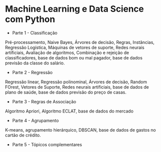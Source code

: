 # Machine Learning e Data Science com Python

- Parte 1 - Classificação

Pré-processamento, Naive Bayes, Árvores de decisão, Regras, Instâncias, Regressão Logística, Máquinas de vetores de suporte, Redes neurais artificiais, Avaliação de algoritmos, Combinação e rejeição de classificadores, base de dados bom ou mal pagador, base de dados previsão da classe do salário.

- Parte 2 - Regressão

Regressão linear, Regressão polinominal, Árvores de decisão, Random FOrest, Vetores de Suporte, Redes neurais artificiais, base de dados de plano de saúde, base de dados previsão do preço de casas.

- Parte 3 - Regras de Associação

Algoritmo Apriori, Algoritmo ECLAT, base de dados do mercado

- Parte 4 - Agrupamento

K-means, agrupamento hierárquico, DBSCAN, base de dados de gastos no cartão de crédito.

- Parte 5 - Tópicos complementares

